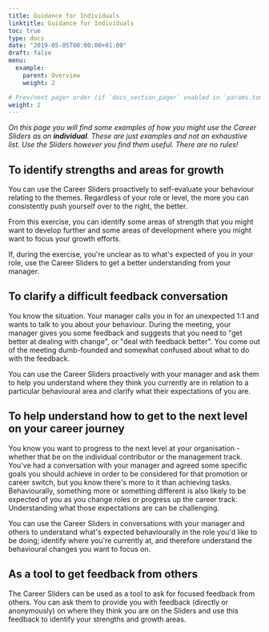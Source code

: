 ```yaml
---
title: Guidance for Individuals
linktitle: Guidance for Individuals
toc: true
type: docs
date: "2019-05-05T00:00:00+01:00"
draft: false
menu:
  example:
    parent: Overview
    weight: 2

# Prev/next pager order (if `docs_section_pager` enabled in `params.toml`)
weight: 2
---
```


_On this page you will find some examples of how you might use the Career Sliders as an **individual**. These are just examples and not an exhaustive list. Use the Sliders however you find them useful. There are no rules!_

## To identify strengths and areas for growth

You can use the Career Sliders proactively to self-evaluate your behaviour relating to the themes. Regardless of your role or level, the more you can consistently push yourself over to the right, the better.

From this exercise, you can identify some areas of strength that you might want to develop further and some areas of development where you might want to focus your growth efforts.

If, during the exercise, you're unclear as to what's expected of you in your role, use the Career Sliders to get a better understanding from your manager.

## To clarify a difficult feedback conversation

You know the situation. Your manager calls you in for an unexpected 1:1 and wants to talk to you about your behaviour. During the meeting, your manager gives you some feedback and suggests that you need to "get better at dealing with change", or "deal with feedback better". You come out of the meeting dumb-founded and somewhat confused about what to do with the feedback.

You can use the Career Sliders proactively with your manager and ask them to help you understand where they think you currently are in relation to a particular behavioural area and clarify what their expectations of you are.

## To help understand how to get to the next level on your career journey

You know you want to progress to the next level at your organisation - whether that be on the individual contributor or the management track. You've had a conversation with your manager and agreed some specific goals you should achieve in order to be considered for that promotion or career switch, but you know there's more to it than achieving tasks. Behaviourally, something more or something different is also likely to be expected of you as you change roles or progress up the career track. Understanding what those expectations are can be challenging.

You can use the Career Sliders in conversations with your manager and others to understand what's expected behaviourally in the role you'd like to be doing; identify where you're currently at, and therefore understand the behavioural changes you want to focus on.

## As a tool to get feedback from others

The Career Sliders can be used as a tool to ask for focused feedback from others. You can ask them to provide you with feedback (directly or anonymously) on where they think you are on the Sliders and use this feedback to identify your strengths and growth areas.
